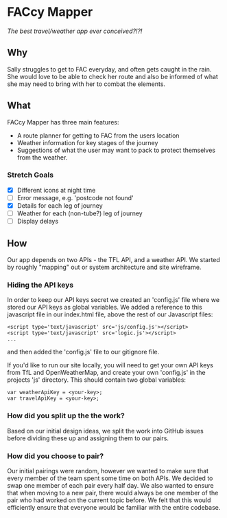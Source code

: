 # FACcy Mapper
_The best travel/weather app ever conceived?!?!_

## Why
Sally struggles to get to FAC everyday, and often gets caught in the rain. She
would love to be able to check her route and also be informed of what she may need
to bring with her to combat the elements.

## What
FACcy Mapper has three main features:
* A route planner for getting to FAC from the users location
* Weather information for key stages of the journey
* Suggestions of what the user may want to pack to protect themselves from the
  weather.

### Stretch Goals
- [x] Different icons at night time
- [ ] Error message, e.g. 'postcode not found'
- [x] Details for each leg of journey
- [ ] Weather for each (non-tube?) leg of journey
- [ ] Display delays

## How
Our app depends on two APIs - the TFL API, and a weather API. We started by
roughly "mapping" out or system architecture and site wireframe.

### Hiding the API keys
In order to keep our API keys secret we created an 'config.js' file where we
stored our API keys as global variables. We added a reference to this
javascript file in our index.html file, above the rest of our Javascript files:
```
<script type='text/javascript' src='js/config.js'></script>
<script type='text/javascript' src='logic.js'></script>
...
```
and then added the 'config.js' file to our gitignore file.

If you'd like to run our site locally, you will need to get your own API keys
from TfL and OpenWeatherMap, and create your own
'config.js' in the projects 'js' directory. This should contain two global variables:
```
var weatherApiKey = <your-key>;
var travelApiKey = <your-key>;
```

### How did you split up the the work?
Based on our initial design ideas, we split the work into GitHub issues before
dividing these up and assigning them to our pairs.

### How did you choose to pair?
Our initial pairings were random, however we wanted to make sure that every
member of the team spent some time on both APIs. We decided to swap one member
of each pair every half day. We also wanted to ensure that when moving to a new
pair, there would always be one member of the pair who had worked on the
current topic before. We felt that this would efficiently ensure that everyone
would be familiar with the entire codebase.
